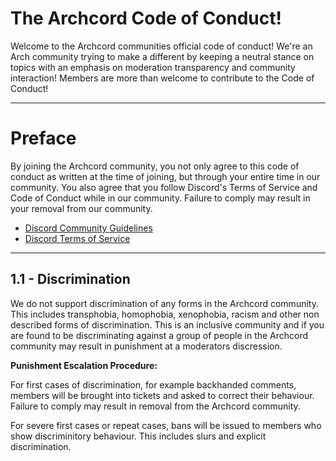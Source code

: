 # The Archcord Code of Conduct!
Welcome to the Archcord communities official code of conduct! We're an Arch community trying to make a different by keeping a neutral stance on topics with an emphasis on moderation transparency and community interaction! Members are more than welcome to contribute to the Code of Conduct!

---

# Preface
By joining the Archcord community, you not only agree to this code of conduct as written at the time of joining, but through your entire time in our community. You also agree that you follow Discord's Terms of Service and Code of Conduct while in our community. Failure to comply may result in your removal from our community.

- [Discord Community Guidelines](https://discord.com/guidelines)
- [Discord Terms of Service](https://discord.com/terms)

---

## 1.1 - Discrimination
We do not support discrimination of any forms in the Archcord community. This includes transphobia, homophobia, xenophobia, racism and other non described forms of discrimination. This is an inclusive community and if you are found to be discriminating against a group of people in the Archcord community may result in punishment at a moderators discression.

**Punishment Escalation Procedure:**

For first cases of discrimination, for example backhanded comments, members will be brought into tickets and asked to correct their behaviour. Failure to comply may result in removal from the Archcord community.

For severe first cases or repeat cases, bans will be issued to members who show discriminitory behaviour. This includes slurs and explicit discrimination.
